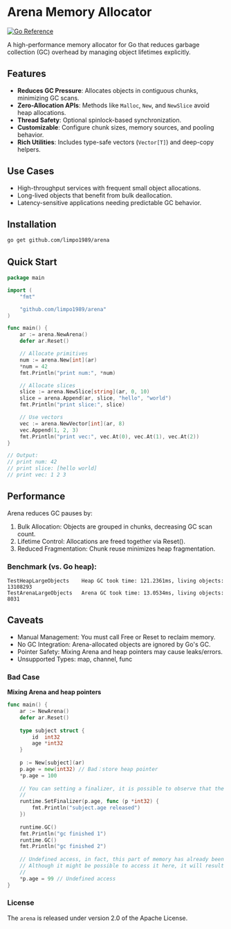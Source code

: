 # Arena Memory Allocator
[![Go Reference](https://pkg.go.dev/badge/github.com/limpo1989/arena.svg)](https://pkg.go.dev/github.com/limpo1989/arena)

A high-performance memory allocator for Go that reduces garbage collection (GC) overhead by managing object lifetimes explicitly.

## Features
- **Reduces GC Pressure**: Allocates objects in contiguous chunks, minimizing GC scans.
- **Zero-Allocation APIs**: Methods like `Malloc`, `New`, and `NewSlice` avoid heap allocations.
- **Thread Safety**: Optional spinlock-based synchronization.
- **Customizable**: Configure chunk sizes, memory sources, and pooling behavior.
- **Rich Utilities**: Includes type-safe vectors (`Vector[T]`) and deep-copy helpers.

## Use Cases
- High-throughput services with frequent small object allocations.
- Long-lived objects that benefit from bulk deallocation.
- Latency-sensitive applications needing predictable GC behavior.

## Installation
```bash
go get github.com/limpo1989/arena
```

## Quick Start

```go
package main

import (
	"fmt"

	"github.com/limpo1989/arena"
)

func main() {
	ar := arena.NewArena()
	defer ar.Reset()

	// Allocate primitives
	num := arena.New[int](ar)
	*num = 42
	fmt.Println("print num:", *num)

	// Allocate slices
	slice := arena.NewSlice[string](ar, 0, 10)
	slice = arena.Append(ar, slice, "hello", "world")
	fmt.Println("print slice:", slice)

	// Use vectors
	vec := arena.NewVector[int](ar, 8)
	vec.Append(1, 2, 3)
	fmt.Println("print vec:", vec.At(0), vec.At(1), vec.At(2))
}

// Output:
// print num: 42
// print slice: [hello world]
// print vec: 1 2 3
```

## Performance

Arena reduces GC pauses by:
1. Bulk Allocation: Objects are grouped in chunks, decreasing GC scan count.
2. Lifetime Control: Allocations are freed together via Reset().
3. Reduced Fragmentation: Chunk reuse minimizes heap fragmentation.

### Benchmark (vs. Go heap):

```
TestHeapLargeObjects    Heap GC took time: 121.2361ms, living objects: 13108293
TestArenaLargeObjects   Arena GC took time: 13.0534ms, living objects: 8031
```

## Caveats
* Manual Management: You must call Free or Reset to reclaim memory.
* No GC Integration: Arena-allocated objects are ignored by Go's GC.
* Pointer Safety: Mixing Arena and heap pointers may cause leaks/errors.
* Unsupported Types: map, channel, func

### Bad Case

**Mixing Arena and heap pointers**

```go
func main() {
    ar := NewArena()
    defer ar.Reset()
    
    type subject struct {
        id  int32
        age *int32
    }
    
    p := New[subject](ar)
    p.age = new(int32) // Bad：store heap pointer
    *p.age = 100
    
    // You can setting a finalizer, it is possible to observe that the heap memory pointer will be reclaimed before the Arena ends
    //
    runtime.SetFinalizer(p.age, func (p *int32) {
        fmt.Println("subject.age released")
    })
    
    runtime.GC()
    fmt.Println("gc finished 1")
    runtime.GC()
    fmt.Println("gc finished 2")
    
    // Undefined access, in fact, this part of memory has already been reclaimed by GC.
    // Although it might be possible to access it here, it will result in undefined behavior
    //
    *p.age = 99 // Undefined access 
}
```

### License

The `arena` is released under version 2.0 of the Apache License.